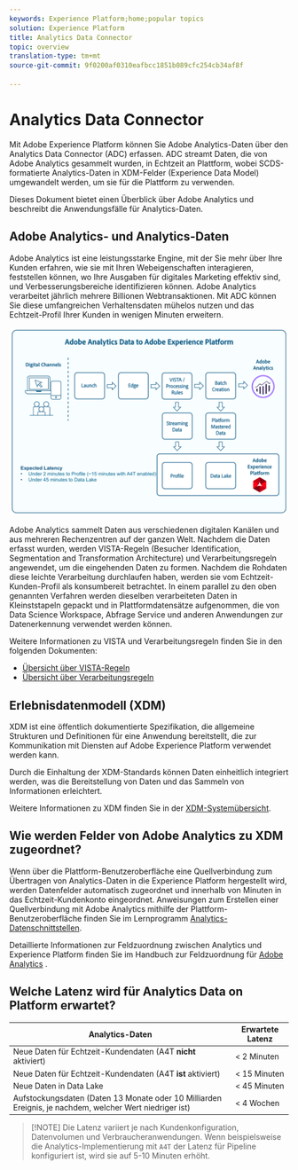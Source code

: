 ```yaml
---
keywords: Experience Platform;home;popular topics
solution: Experience Platform
title: Analytics Data Connector
topic: overview
translation-type: tm+mt
source-git-commit: 9f0200af0310eafbcc1851b089cfc254cb34af8f

---
```



# Analytics Data Connector

Mit Adobe Experience Platform können Sie Adobe Analytics-Daten über den Analytics Data Connector (ADC) erfassen. ADC streamt Daten, die von Adobe Analytics gesammelt wurden, in Echtzeit an Plattform, wobei SCDS-formatierte Analytics-Daten in XDM-Felder (Experience Data Model) umgewandelt werden, um sie für die Plattform zu verwenden.

Dieses Dokument bietet einen Überblick über Adobe Analytics und beschreibt die Anwendungsfälle für Analytics-Daten.

## Adobe Analytics- und Analytics-Daten

Adobe Analytics ist eine leistungsstarke Engine, mit der Sie mehr über Ihre Kunden erfahren, wie sie mit Ihren Webeigenschaften interagieren, feststellen können, wo Ihre Ausgaben für digitales Marketing effektiv sind, und Verbesserungsbereiche identifizieren können. Adobe Analytics verarbeitet jährlich mehrere Billionen Webtransaktionen. Mit ADC können Sie diese umfangreichen Verhaltensdaten mühelos nutzen und das Echtzeit-Profil Ihrer Kunden in wenigen Minuten erweitern.

![](./images/analytics-data-experience-platform.png)

Adobe Analytics sammelt Daten aus verschiedenen digitalen Kanälen und aus mehreren Rechenzentren auf der ganzen Welt. Nachdem die Daten erfasst wurden, werden VISTA-Regeln (Besucher Identification, Segmentation and Transformation Architecture) und Verarbeitungsregeln angewendet, um die eingehenden Daten zu formen. Nachdem die Rohdaten diese leichte Verarbeitung durchlaufen haben, werden sie vom Echtzeit-Kunden-Profil als konsumbereit betrachtet. In einem parallel zu den oben genannten Verfahren werden dieselben verarbeiteten Daten in Kleinststapeln gepackt und in Plattformdatensätze aufgenommen, die von Data Science Workspace, Abfrage Service und anderen Anwendungen zur Datenerkennung verwendet werden können.

Weitere Informationen zu VISTA und Verarbeitungsregeln finden Sie in den folgenden Dokumenten:
* [Übersicht über VISTA-Regeln](https://marketing.adobe.com/resources/help/de_DE/reference/VISTA.html)
* [Übersicht über Verarbeitungsregeln](https://docs.adobe.com/content/help/de-DE/analytics/admin/admin-tools/processing-rules/processing-rules.html)

## Erlebnisdatenmodell (XDM)

XDM ist eine öffentlich dokumentierte Spezifikation, die allgemeine Strukturen und Definitionen für eine Anwendung bereitstellt, die zur Kommunikation mit Diensten auf Adobe Experience Platform verwendet werden kann.

Durch die Einhaltung der XDM-Standards können Daten einheitlich integriert werden, was die Bereitstellung von Daten und das Sammeln von Informationen erleichtert.

Weitere Informationen zu XDM finden Sie in der [XDM-Systemübersicht](../../../xdm/home.md).

## Wie werden Felder von Adobe Analytics zu XDM zugeordnet?

Wenn über die Plattform-Benutzeroberfläche eine Quellverbindung zum Übertragen von Analytics-Daten in die Experience Platform hergestellt wird, werden Datenfelder automatisch zugeordnet und innerhalb von Minuten in das Echtzeit-Kundenkonto eingeordnet. Anweisungen zum Erstellen einer Quellverbindung mit Adobe Analytics mithilfe der Plattform-Benutzeroberfläche finden Sie im Lernprogramm [Analytics-Datenschnittstellen](https://www.adobe.io/apis/experienceplatform/home/tutorials/sources-ui-tutorials.html#!api-specification/markdown/narrative/tutorials/sources_tutorial/ui/adobe-applications/adobe-analytics-ui-tutorial.md).

Detaillierte Informationen zur Feldzuordnung zwischen Analytics und Experience Platform finden Sie im Handbuch zur Feldzuordnung für [Adobe Analytics](./analytics-mapping.md) .

## Welche Latenz wird für Analytics Data on Platform erwartet?

| Analytics-Daten | Erwartete Latenz |
| -------------- | ---------------- |
| Neue Daten für Echtzeit-Kundendaten (A4T **nicht** aktiviert) | &lt; 2 Minuten |
| Neue Daten für Echtzeit-Kundendaten (A4T **ist** aktiviert) | &lt; 15 Minuten |
| Neue Daten in Data Lake | &lt; 45 Minuten |
| Aufstockungsdaten (Daten 13 Monate oder 10 Milliarden Ereignis, je nachdem, welcher Wert niedriger ist) | &lt; 4 Wochen |

>[!NOTE] Die Latenz variiert je nach Kundenkonfiguration, Datenvolumen und Verbraucheranwendungen. Wenn beispielsweise die Analytics-Implementierung mit `A4T` der Latenz für Pipeline konfiguriert ist, wird sie auf 5-10 Minuten erhöht.